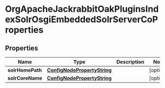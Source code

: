 

# OrgApacheJackrabbitOakPluginsIndexSolrOsgiEmbeddedSolrServerCoProperties

## Properties

Name | Type | Description | Notes
------------ | ------------- | ------------- | -------------
**solrHomePath** | [**ConfigNodePropertyString**](ConfigNodePropertyString.md) |  |  [optional]
**solrCoreName** | [**ConfigNodePropertyString**](ConfigNodePropertyString.md) |  |  [optional]



